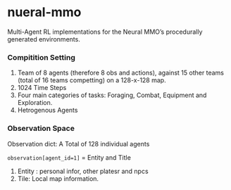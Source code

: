 # nueral-mmo
Multi-Agent RL implementations for the Neural MMO’s procedurally generated environments.

### Compitition Setting

1. Team of 8 agents (therefore 8 obs and actions), against 15 other teams (total of 16 teams competting) on a 128-x-128 map.
2. 1024 Time Steps 
3. Four main categories of tasks: Foraging, Combat, Equipment and Exploration. 
4. Hetrogenous Agents


### Observation Space 

Observation dict: A Total of 128 individual agents 

`observation[agent_id=1]` = Entity and Title
1. Entity : personal infor, other platesr and npcs
2. Tile: Local map information. 

